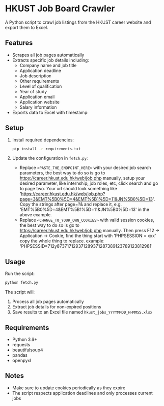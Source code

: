 # HKUST Job Board Crawler

A Python script to crawl job listings from the HKUST career website and export them to Excel.

## Features

- Scrapes all job pages automatically
- Extracts specific job details including:
  - Company name and job title
  - Application deadline
  - Job description
  - Other requirements
  - Level of qualification
  - Year of study
  - Application email
  - Application website
  - Salary information
- Exports data to Excel with timestamp

## Setup

1. Install required dependencies:

   ```bash
   pip install -r requirements.txt
   ```

2. Update the configuration in `fetch.py`:
   - Replace `<PASTE_THE_ENDPOINT_HERE>` with your desired job search parameters, the best way to do so is go to https://career.hkust.edu.hk/web/job.php manually, setup your desired parameter, like internship, job roles, etc, click search and go to page two. Your url should look something like 'https://career.hkust.edu.hk/web/job.php?page=3&EMT%5B0%5D=4&EMT%5B1%5D=11&JN%5B0%5D=13'. Copy the strings after page=?& and replace it, e.g. 'EMT%5B0%5D=4&EMT%5B1%5D=11&JN%5B0%5D=13' in the above example.
   - Replace `<CHANGE_TO_YOUR_OWN_COOKIES>` with valid session cookies, the best way to do so is go to https://career.hkust.edu.hk/web/job.php manually. Then press F12 -> Application -> Cookie, find the thing start with 'PHPSESSION = xxx' copy the whole thing to replace. example: 'PHPSESSID=712y873717129371289371287389123789123812981'

## Usage

Run the script:

```bash
python fetch.py
```

The script will:

1. Process all job pages automatically
2. Extract job details for non-expired positions
3. Save results to an Excel file named `hkust_jobs_YYYYMMDD_HHMMSS.xlsx`

## Requirements

- Python 3.6+
- requests
- beautifulsoup4
- pandas
- openpyxl

## Notes

- Make sure to update cookies periodically as they expire
- The script respects application deadlines and only processes current jobs
